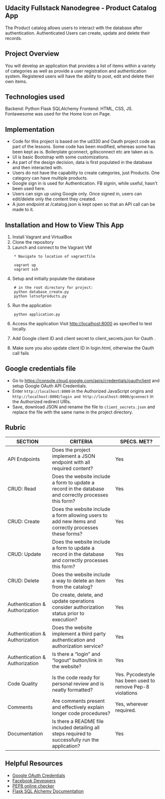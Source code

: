 ## Udacity Fullstack Nanodegree - Product Catalog App

The Product catalog allows users to interact with the database after authentication. Authenticated Users can create, update and delete their records. 

## Project Overview
You will develop an application that provides a list of items within a variety of categories as well as provide a user registration and authentication system. Registered users will have the ability to post, edit and delete their own items.


## Technologies used
Backend: Python Flask SQLAlchemy
Frontend: HTML, CSS, JS. Fontawesome was used for the Home Icon on Page. 

## Implementation
* Code for this project is based on the ud330 and Oauth project code as part of the lessons. Some code has been modified, whereas some has been kept as is. Boilerplate gconnect, gdisconnect etc are taken as is. 
* UI is basic Bootstrap with some customizations. 
* As part of the design decision, data is first populated in the database and then interacted with. 
* Users do not have the capability to create categories, just Products. One category can have multiple products. 
* Google sign in is used for Authentication. FB signin, while useful, hasn't been used here. 
* Users can sign up using Google only. Once signed in, users can edit/delete only the content they created. 
* A json endpoint at /catalog.json is kept open so that an API call can be made to it. 

## Installation and How to View This App
1. Install Vagrant and VirtualBox
2. Clone the repository
3. Launch and connect to the Vagrant VM 
```
	* Navigate to location of vagrantfile

    vagrant up
    vagrant ssh
```
4. Setup and initially populate the database
```
    # in the root directory for project:
    python database_create.py
    python lotsofproducts.py
```
5. Run the application
```
    python application.py
```
6. Access the application
Visit [http://localhost:8000](http://localhost:8000) as specified to test locally.

7. Add Google client ID and client secret to client_secrets.json for Oauth . 
8. Make sure you also update client ID in login.html, otherwise the Oauth call fails 

## Google credentials file
* Go to https://console.cloud.google.com/apis/credentials/oauthclient and setup Google OAuth API Credentials. 
* Enter ```http://localhost:8000``` in the Authorized JavaScript origins and ```http://localhost:8000/login and http://localhost:8000/gconnect``` in the Authorized redirect URIs.
* Save, download JSON and rename the file to ```client_secrets.json``` and replace the file with the same name in the project directory.

## Rubric

|SECTION|CRITERIA|SPECS. MET?|
|---|---|---|
| API Endpoints | Does the project implement a JSON endpoint with all required content? | Yes|
| CRUD: Read | Does the website include a form to update a record in the database and correctly processes this form? | Yes |
| CRUD: Create | Does the website include a form allowing users to add new items and correctly processes these forms? | Yes |
| CRUD: Update | Does the website include a form to update a record in the database and correctly processes this form? | Yes |
| CRUD: Delete | Does the website include a way to delete an item from the catalog? | Yes |
| Authentication & Authorization | Do create, delete, and update operations consider authorization status prior to execution? | Yes | 
| Authentication & Authorization | Does the website implement a third party authentication and authorization service? | Yes |
| Authentication & Authorization | Is there a “login” and “logout” button/link in the website? | Yes |
| Code Quality | Is the code ready for personal review and is neatly formatted? | Yes. Pycodestyle has been used to remove Pep-8 violations |
| Comments | Are comments present and effectively explain longer code procedures? | Yes, wherever required. |
| Documentation | Is there a README file included detailing all steps required to successfully run the application? | Yes |



## Helpful Resources
* [Google OAuth Credentials](https://console.cloud.google.com/apis/credentials/oauthclient)
* [Facebook Deveopers](https://developers.facebook.com/apps)
* [PEP8 online checker](http://pep8online.com/)
* [Flask SQL Alchemy Documentation](http://flask-sqlalchemy.pocoo.org/2.3/)